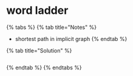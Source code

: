 # word ladder

{% tabs %}
{% tab title="Notes" %}
* shortest path in implicit graph
{% endtab %}

{% tab title="Solution" %}
```java

```
{% endtab %}
{% endtabs %}

